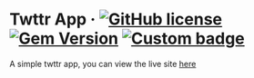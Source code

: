 # Twttr App &middot; [![GitHub license](https://img.shields.io/badge/license-MIT-blue.svg)](https://github.com/aminukano585/twttr/blob/master/LICENSE) [![Gem Version](https://badge.fury.io/rb/rails.svg)](https://badge.fury.io/rb/rails) [![Custom badge](https://img.shields.io/badge/dynamic/json.svg?style=flat&logo=rails&logoColor=%23cc0000&label=Ruby%20on%20Rails&url=https://github.com/badges/shields/raw/master/package.json&query=$.version&color=brightgreen)]()

A simple twttr app, you can view the live site [here](https://www.google.com)



